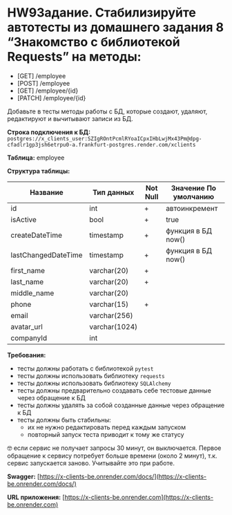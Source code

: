 # HW9**Задание.** Стабилизируйте автотесты из домашнего задания 8 “Знакомство с библиотекой Requests” на методы:

- [GET] /employee
- [POST] /employee
- [GET] /employee/{id}
- [PATCH] /employee/{id}

Добавьте в тесты методы работы с БД, которые создают, удаляют, редактируют и вычитывают записи из БД.

**Строка подключения к БД:** `postgres://x_clients_user:SZIgROntPcmlRYoaICpxIHbLwjMx43Pm@dpg-cfadlr1gp3jsh6etrpu0-a.frankfurt-postgres.render.com/xclients`

**Таблица:** employee

**Структура таблицы:**

| Названиe | Тип данных	 | Not Null	 | Значение По умолчанию |
| --- | --- | --- | --- |
| id | int | + | автоинкремент |
| isActive | bool | + | true |
| createDateTime | timestamp | + | функция в БД now() |
| lastChangedDateTime | timestamp | + | функция в БД now() |
| first_name | varchar(20) | + |  |
| last_name | varchar(20) | + |  |
| middle_name | varchar(20) |  |  |
| phone | varchar(15) | + |  |
| email | varchar(256) |  |  |
| avatar_url | varchar(1024) |  |  |
| companyId | int |  |  |

**Требования:**

- тесты должны работать с библиотекой `pytest`
- тесты должны использовать библиотеку `requests`
- тесты должны использовать библиотеку `SQLAlchemy`
- тесты должны предварительно создавать себе тестовые данные через обращение к БД
- тесты должны удалять за собой созданные данные через обращение к БД
- тесты должны быть стабильны:
    - их не нужно редактировать перед каждым запуском
    - повторный запуск теста приводит к тому же статусу

🤓 если сервис не получает запросы 30 минут, он выключается. Первое обращение к сервису потребует больше времени (около 2 минут), т.к. сервис запускается заново. Учитывайте это при работе.

**Swagger:** [https://x-clients-be.onrender.com/docs/](https://x-clients-be.onrender.com/docs/)

**URL приложения:** [https://x-clients-be.onrender.com](https://x-clients-be.onrender.com)
